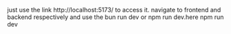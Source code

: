 just use the link http://localhost:5173/  to access it.
navigate to frontend and backend respectively and use the bun run dev or npm run dev.here npm run dev
